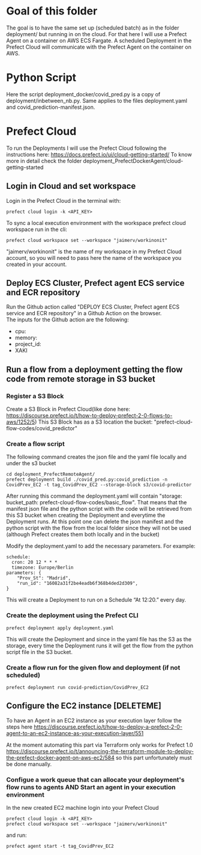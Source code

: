 # Goal of this folder
The goal is to have the same set up (scheduled batch) as in the folder deployment/ but running in on the cloud.
For that here I will use a Prefect Agent on a container on AWS ECS Fargate.
A scheduled Deployment in the Prefect Cloud will communicate with the Prefect Agent on the container on AWS.

# Python Script 
Here the script deployment_docker/covid_pred.py is a copy of deployment/inbetween_nb.py. Same applies to the files deployment.yaml and covid_prediction-manifest.json.


# Prefect Cloud
To run the Deployments I will use the Prefect Cloud following the instructions here: https://docs.prefect.io/ui/cloud-getting-started/
To know more in detail check the folder deployment_PrefectDockerAgent/cloud-getting-started

## Login in Cloud and set workspace
Login in the Prefect Cloud in the terminal with:
```
prefect cloud login -k <API_KEY>
```
To sync a local execution environment with the workspace prefect cloud workspace run in the cli:
```
prefect cloud workspace set --workspace "jaimerv/workinonit"
```
"jaimerv/workinonit" is the name of my workspace in my Prefect Cloud account, so you will need to pass here the name of the workspace you created in your account.


## Deploy ECS Cluster, Prefect agent ECS service and ECR repository
Run the Github action called "DEPLOY ECS Cluster, Prefect agent ECS service and ECR repository" in a Github Action on the browser.  
The inputs for the Github action are the following:
- cpu:
- memory:
- project_id:
- XAKI










## Run a flow from a deployment getting the flow code from remote storage in S3 bucket 
### Register a S3 Block
Create a S3 Block in Prefect Cloud(like done here: https://discourse.prefect.io/t/how-to-deploy-prefect-2-0-flows-to-aws/1252/5)
This S3 Block has as a S3 location the bucket: "prefect-cloud-flow-codes/covid_predictor"

### Create a flow script 
The following command creates the json file and the yaml file locally and under the s3 bucket
```
cd deployment_PrefectRemoteAgent/
prefect deployment build ./covid_pred.py:covid_prediction -n CovidPrev_EC2 -t tag_CovidPrev_EC2 --storage-block s3/covid-predictor
```
After running this command the deployment.yaml will contain "storage:  bucket_path: prefect-cloud-flow-codes/basic_flow". That means that the manifest json file and the python script with the code will be retrieved from this S3 bucket when creating the Deployment and everytime the Deployment runs. At this point one can delete the json manifest and the python script with the flow from the local folder since they will not be used (although Prefect creates them both locally and in the bucket)

Modify the deployment.yaml to add the necessary parameters. For example:
```
schedule:
  cron: 20 12 * * *
  timezone: Europe/Berlin
parameters: {
    "Prov_St": "Madrid",
    "run_id": "16082a31f2be4eadb6f368b4ded2d309",
}
```
This will create a Deployment to run on a Schedule “At 12:20.” every day.

### Create the deployment using the Prefect CLI
```
prefect deployment apply deployment.yaml
```
This will create the Deployment and since in the yaml file has the S3 as the storage, every time the Deployment runs it will get the flow from the python script file in the S3 bucket.

### Create a flow run for the given flow and deployment (if not scheduled)
```
prefect deployment run covid-prediction/CovidPrev_EC2
```

## Configure the EC2 instance [DELETEME]
To have an Agent in an EC2 instance as your execution layer follow the steps here https://discourse.prefect.io/t/how-to-deploy-a-prefect-2-0-agent-to-an-ec2-instance-as-your-execution-layer/551

At the moment automating this part via Terraform only works for Prefect 1.0 https://discourse.prefect.io/t/announcing-the-terraform-module-to-deploy-the-prefect-docker-agent-on-aws-ec2/584 so this part unfortunately must be done manually. 

### Configue a work queue that can allocate your deployment's flow runs to agents AND Start an agent in your execution environment
In the new created EC2 machine login into your Prefect Cloud

```
prefect cloud login -k <API_KEY>
prefect cloud workspace set --workspace "jaimerv/workinonit"
```

and run:

```
prefect agent start -t tag_CovidPrev_EC2
```